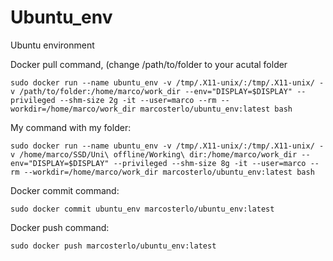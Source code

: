 # Ubuntu_env
Ubuntu environment

Docker pull command, (change /path/to/folder to your acutal folder

```
sudo docker run --name ubuntu_env -v /tmp/.X11-unix/:/tmp/.X11-unix/ -v /path/to/folder:/home/marco/work_dir --env="DISPLAY=$DISPLAY" --privileged --shm-size 2g -it --user=marco --rm --workdir=/home/marco/work_dir marcosterlo/ubuntu_env:latest bash
```

My command with my folder:
```
sudo docker run --name ubuntu_env -v /tmp/.X11-unix/:/tmp/.X11-unix/ -v /home/marco/SSD/Uni\ offline/Working\ dir:/home/marco/work_dir --env="DISPLAY=$DISPLAY" --privileged --shm-size 8g -it --user=marco --rm --workdir=/home/marco/work_dir marcosterlo/ubuntu_env:latest bash
```

Docker commit command:
```
sudo docker commit ubuntu_env marcosterlo/ubuntu_env:latest
```

Docker push command:
```
sudo docker push marcosterlo/ubuntu_env:latest
```
